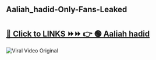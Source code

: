 
 ## Aaliah_hadid-Only-Fans-Leaked

# <h2><a href="https://clipsfans.com/Aaliah_hadid&ref=git">🔗 Click to LINKS ⏩⏩ 👉 🟢 Aaliah hadid </a></h2>

<a href="https://clipsfans.com/Aaliah_hadid&ref=git" rel="nofollow" data-target="animated-image.originalLink"><img src="https://i.ibb.co.com/xMMVF88/686577567.gif" alt="Viral Video Original" style="max-width: 100%; display: inline-block;" data-target="animated-image.originalImage"></a>
